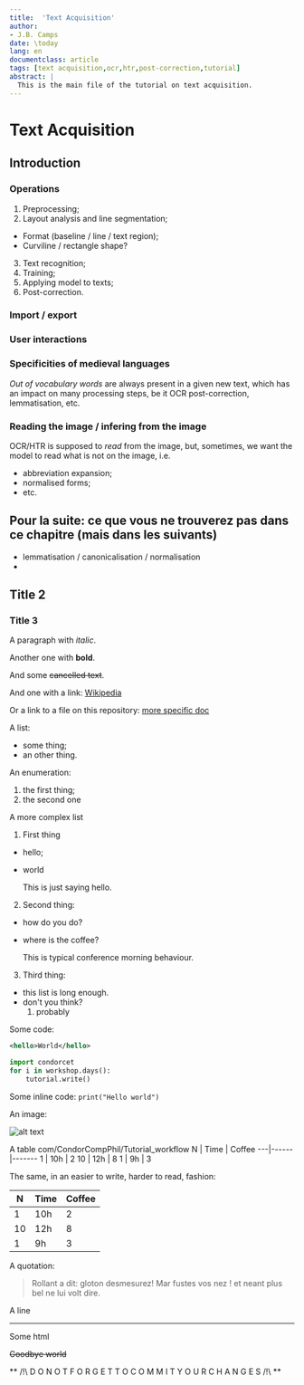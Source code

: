 ```yaml
---
title:  'Text Acquisition'
author:
- J.B. Camps
date: \today
lang: en
documentclass: article
tags: [text acquisition,ocr,htr,post-correction,tutorial]
abstract: |
  This is the main file of the tutorial on text acquisition.
---
```


# Text Acquisition

## Introduction

### Operations

1. Preprocessing;
2. Layout analysis and line segmentation;
  - Format (baseline / line / text region);
  - Curviline / rectangle shape?
3. Text recognition;
4. Training;
5. Applying model to texts;
6. Post-correction.

### Import / export 

### User interactions

### Specificities of medieval languages

_Out of vocabulary words_ are always present in a given new text, which has an impact on many processing steps, be it OCR post-correction, lemmatisation, etc.

### Reading the image / infering from the image

OCR/HTR is supposed to _read_ from the image, but, sometimes, we want the model to read what is not on the image, i.e.

- abbreviation expansion;
- normalised forms;
- etc.




## Pour la suite: ce que vous ne trouverez pas dans ce chapitre (mais dans les suivants) 

- lemmatisation / canonicalisation / normalisation
- 


## Title 2

### Title 3

A paragraph with *italic*.

Another one with **bold**.

And some ~~cancelled text~~.

And one with a link: [Wikipedia](http://www.wikipedia.org)

Or a link to a file on this repository: [more specific doc](./Tutorial_example_folder/Tutorial_example_subfile.md)

A list:

- some thing;
- an other thing.

An enumeration:

1. the first thing;
2. the second one

A more complex list

1. First thing
  - hello;
  - world

    This is just saying hello.
    
2. Second thing:
  - how do you do?
  - where is the coffee?
  
    This is typical conference morning behaviour.

3. Third thing:
  - this list is long enough.
  - don't you think?
    1. probably
    

Some code:

```xml
<hello>World</hello>
```

```python
import condorcet
for i in workshop.days():
    tutorial.write()

```

Some inline code: `print("Hello world")`

An image:

![alt text](https://upload.wikimedia.org/wikipedia/commons/thumb/5/5b/Nicolas_de_Condorcet.PNG/800px-Nicolas_de_Condorcet.PNG "Not the official Condorcet logo")

A table
com/CondorCompPhil/Tutorial_workflow
N  | Time | Coffee
---|------|-------
1  | 10h  | 2
10 | 12h  | 8
1  |  9h  | 3

The same, in an easier to write, harder to read, fashion:

N|Time|Coffee
---|---|---
1|10h|2
10|12h|8
1|9h|3

A quotation:

> Rollant a dit: gloton desmesurez! Mar fustes vos nez !
> et neant plus bel ne lui volt dire.


A line

---

Some html

<del>Goodbye world</del>


** /!\ D O N O T F O R G E T T O C O M M I T Y O U R C H A N G E S /!\ **


